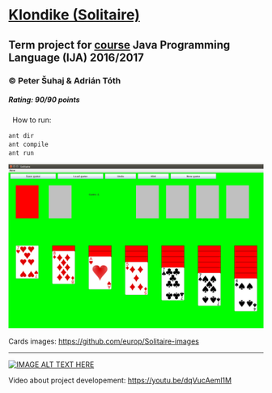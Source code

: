 # [Klondike (Solitaire)](https://goo.gl/Qe3G4B)
## Term project for [course](https://www.fit.vutbr.cz/study/courses/index.php.en?id=11446) Java Programming Language (IJA) 2016/2017
### © Peter Šuhaj & Adrián Tóth
##### Rating: 90/90 points
&nbsp;
How to run:
~~~sh
ant dir
ant compile
ant run
~~~
![Image of Solitaire](https://github.com/peter2141/Solitaire-IJA/blob/master/Solitaire.png)

Cards images: https://github.com/europ/Solitaire-images



---
[![IMAGE ALT TEXT HERE](http://img.youtube.com/vi/dqVucAeml1M/0.jpg)](http://www.youtube.com/watch?v=dqVucAeml1M)

Video about project developement: https://youtu.be/dqVucAeml1M

